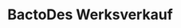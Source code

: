 ---
title: "BactoDes Werksverkauf"
url: /ilsfeld/bactodes-werksverkauf-renntalstrasse/
shop: Supermarkt
---